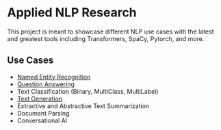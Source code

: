 # Applied NLP Research

This project is meant to showcase different NLP use cases with the latest and greatest tools including Transformers, SpaCy, Pytorch, and more. 

## Use Cases
  - [Named Entity Recognition](https://github.com/Mtaylert/nlp_research/tree/master/entity_recognition)
  - [Question Answering](https://github.com/Mtaylert/nlp_research/tree/master/question_answering)
  - Text Classification (Binary, MultiClass, MultiLabel)
  - [Text Generation](https://github.com/Mtaylert/nlp_research/tree/master/text_generation/Markov_Model)
  - Extractive and Abstractive Text Summarization
  - Document Parsing
  - Conversational AI
